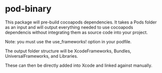 # pod-binary

This package will pre-build cocoapods dependencies.
It takes a Pods folder as an input and will output everything needed to use cocoapods dependencis without integrating them as source code into your project. 

Note: you must use the use_frameworks! option in your podfile.

The output folder structure will be XcodeFrameworks, Bundles, UniversalFrameworks, and Libraries. 

These can then be directly added into Xcode and linked against manually. 
